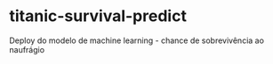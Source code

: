 # titanic-survival-predict
Deploy do modelo de machine learning - chance de sobrevivência ao naufrágio 
